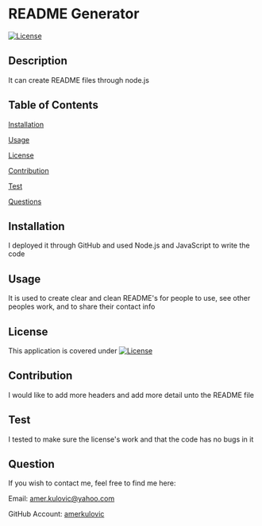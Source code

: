 # README Generator
  [![License](https://img.shields.io/badge/License-BSD_3--Clause-blue.svg)](https://opensource.org/licenses/BSD-3-Clause)
## Description
  It can create README files through node.js
## Table of Contents
<a href="#installation">Installation</a>

<a href="#usage">Usage</a>

<a href="#license">License</a>

<a href="#contribution">Contribution</a>

<a href="#test">Test</a>

<a href="#question">Questions</a>


## <div id="installation">Installation</div>
  I deployed it through GitHub and used Node.js and JavaScript to write the code
## <div id="usage">Usage</div>
  It is used to create clear and clean README's for people to use, see other peoples work, and to share their contact info
## <div id="license">License</div>
 This application is covered under [![License](https://img.shields.io/badge/License-BSD_3--Clause-blue.svg)](https://opensource.org/licenses/BSD-3-Clause)
## <div id="contribtion">Contribution</div>
  I would like to add more headers and add more detail unto the README file
## <div id="test">Test</div>
  I tested to make sure the license's work and that the code has no bugs in it
## <div id="question">Question</div>
If you wish to contact me, feel free to find me here:

  Email: amer.kulovic@yahoo.com

  GitHub Account: <a href="https://github.com/amerkulovic">amerkulovic</a>
